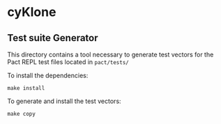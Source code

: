 # cyKlone

## Test suite Generator

This directory contains a tool necessary to generate test vectors for the Pact REPL test files
located in `pact/tests/`


To install the dependencies:
```shell
make install
```

To generate and install the test vectors:
```shell
make copy
```
